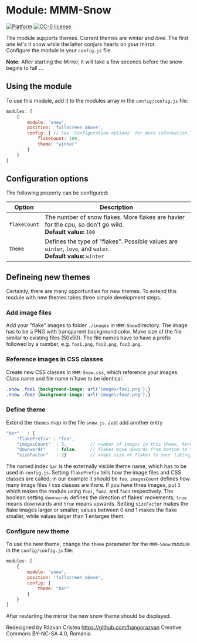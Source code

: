 # Module: MMM-Snow

[![Platform](https://img.shields.io/badge/platform-MagicMirror2-informational)](https://github.com/hangorazvan/MagicMirror2)
[![CC-0 license](https://img.shields.io/badge/License-CC--4.0-blue.svg)](https://creativecommons.org/licenses/by-nd/4.0)

The module supports themes. Current themes are *winter* and *love*. The first one let's it snow while the latter conjurs hearts on your mirror.  
Configure the module in your `config.js` file.

**Note:** After starting the Mirror, it will take a few seconds before the snow begins to fall ...

## Using the module

To use this module, add it to the modules array in the `config/config.js` file:
````javascript
modules: [
	{
		module: 'snow',
		position: 'fullscreen_above',
		config: { // See 'Configuration options' for more information.
			flakeCount: 100,
			theme: "winter"			
		}
	}
]
````

## Configuration options

The following property can be configured:


|Option|Description|
|---|---|
|`flakeCount`|The number of snow flakes. More flakes are havier for the cpu, so don't go wild. <br>**Default value:** `100`|
|`theme`| Defines the type of "flakes". Possible values are `winter`, `love`, and `water`.<br>**Default value:** `winter`|

## Defineing new themes

Certainly, there are many opportunities for new themes. To extend this module with new themes takes three simple development steps.

### Add image files
Add your "flake" images to folder `./images` in `MMM-Snow`directory. The image has to be a PNG with transparent background color. Make size of the file similar to existing files (50x50). The file names have to have a prefix followed by a number, e.g. `foo1.png`, `foo2.png`, `foo3.png`.

### Reference images in CSS classes
Create new CSS classes in `MMM-Snow.css`, which reference your images. Class name and file name n´have to be identical. 
````css
.snow .foo1 {background-image: url('images/foo1.png');}
.snow .foo2 {background-image: url('images/foo2.png');}
````

### Define theme
Extend the `themes` map in the file `snow.js`. Just add another entry   
````javascript
"bar"   : { 
	"flakePrefix" : "foo",    
	"imagesCount"  : 3,         // number of images in this theme, here:  foo1, foo2, foo3
	"downwards"    : false,     // flakes move upwards from bottom to top
	"sizeFactor"   : 2}         // adapt size of flakes to your liking, <1 smaller, =1 original, >1 larger 
````
The named index `bar` is the externally visible theme name, which has to be used in `config.js`. Setting `flakePrefix` tells how the image files and CSS classes are called; in our example it should be `foo`. `imagesCount` defines how many image files / css classes are there. If you have three images, put `3` which makes the module using `foo1`, `foo2`, and `foo3` respectively. The boolean setting `downwards` defines the direction of flakes' movements; `true` means downwards and `true` means upwards. Setting `sizeFactor` makes the flake images larger or smaller; values between 0 and 1 makes the flake smaller, while values larger  than 1 enlarges them.

### Configure new theme
To use the new theme, change the `theme` parameter for the `MMM-Snow` module in the `config/config.js` file:
````javascript
modules: [
	{
		module: 'snow',
		position: 'fullscreen_above',
		config: {
			theme: "bar"
		}
	}
]
````
After restarting the mirror the new snow theme should be displayed. 

Redesigned by Răzvan Cristea https://github.com/hangorazvan Creative Commons BY-NC-SA 4.0, Romania.